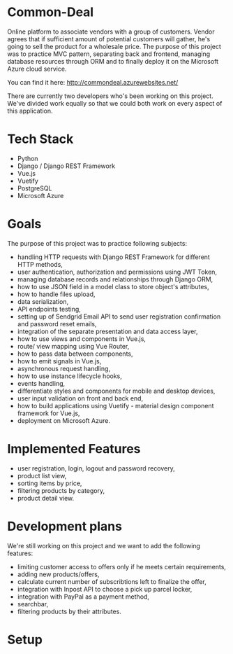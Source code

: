 # Common-Deal
Online platform to associate vendors with a group of customers. Vendor agrees that if sufficient amount of potential customers will gather, he's going to sell the product for a wholesale price. The purpose of this project was to practice MVC pattern, separating back and frontend, managing database resources through ORM and to finally deploy it on the Microsoft Azure cloud service.

You can find it here:
http://commondeal.azurewebsites.net/

There are currently two developers who's been working on this project. We've divided work equally so that we could both work on every aspect of this application.

# Tech Stack
- Python
- Django / Django REST Framework
- Vue.js
- Vuetify
- PostgreSQL
- Microsoft Azure

# Goals
The purpose of this project was to practice following subjects:
- handling HTTP requests with Django REST Framework for different HTTP methods,
- user authentication, authorization and permissions using JWT Token,
- managing database records and relationships through Django ORM,
- how to use JSON field in a model class to store object's attributes,
- how to handle files upload,
- data serialization,
- API endpoints testing,
- setting up of Sendgrid Email API to send user registration confirmation and password reset emails, 
- integration of the separate presentation and data access layer,
- how to use views and components in Vue.js,
- route/ view mapping using Vue Router,
- how to pass data between components,
- how to emit signals in Vue.js,
- asynchronous request handling,
- how to use instance lifecycle hooks,
- events handling,
- differentiate styles and components for mobile and desktop devices,
- user input validation on front and back end,
- how to build applications using Vuetify - material design component framework for Vue.js,
- deployment on Microsoft Azure.

# Implemented Features
- user registration, login, logout and password recovery,
- product list view,
- sorting items by price,
- filtering products by category,
- product detail view.

# Development plans
We're still working on this project and we want to add the following features:
- limiting customer access to offers only if he meets certain requirements,
- adding new products/offers,
- calculate current number of subscribtions left to finalize the offer,
- integration with Inpost API to choose a pick up parcel locker,
- integration with PayPal as a payment method,
- searchbar,
- filtering products by their attributes.

# Setup
